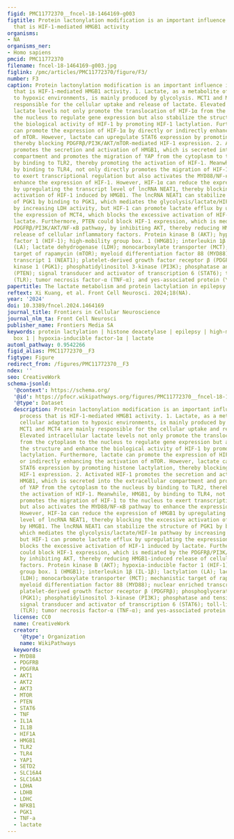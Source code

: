 ```yaml
---
figid: PMC11772370__fncel-18-1464169-g003
figtitle: Protein lactonylation modification is an important influence in the process
  that is HIF-1-mediated HMGB1 activity
organisms:
- NA
organisms_ner:
- Homo sapiens
pmcid: PMC11772370
filename: fncel-18-1464169-g003.jpg
figlink: /pmc/articles/PMC11772370/figure/F3/
number: F3
caption: Protein lactonylation modification is an important influence in the process
  that is HIF-1-mediated HMGB1 activity. 1. Lactate, as a metabolite of cellular adaptation
  to hypoxic environments, is mainly produced by glycolysis. MCT1 and MCT4 are mainly
  responsible for the cellular uptake and release of lactate. Elevated intracellular
  lactate levels not only promote the translocation of HIF-1α from the cytoplasm to
  the nucleus to regulate gene expression but also stabilize the structure and enhance
  the biological activity of HIF-1 by promoting HIF-1 lactylation. Furthermore, lactate
  can promote the expression of HIF-1α by directly or indirectly enhancing the activation
  of mTOR. However, lactate can upregulate STAT6 expression by promoting histone lactylation,
  thereby blocking PDGFRβ/PI3K/AKT/mTOR-mediated HIF-1 expression. 2. Activated HIF-1
  promotes the secretion and activation of HMGB1, which is secreted into the extracellular
  compartment and promotes the migration of YAP from the cytoplasm to the nucleus
  by binding to TLR2, thereby promoting the activation of HIF-1. Meanwhile, HMGB1,
  by binding to TLR4, not only directly promotes the migration of HIF-1 to the nucleus
  to exert transcriptional regulation but also activates the MYD88/NF-κB pathway to
  enhance the expression of HIF-1. However, HIF-1α can reduce the expression of HMGB1
  by upregulating the transcript level of lncRNA NEAT1, thereby blocking the excessive
  activation of HIF-1 induced by HMGB1. The lncRNA NEAT1 can stabilize the structure
  of PGK1 by binding to PGK1, which mediates the glycolysis/lactate/HIF-1α pathway
  by increasing LDH activity, but HIF-1 can promote lactate efflux by upregulating
  the expression of MCT4, which blocks the excessive activation of HIF-1 induced by
  lactate. Furthermore, PTEN could block HIF-1 expression, which is mediated by the
  PDGFRβ/PI3K/AKT/NF-κB pathway, by inhibiting AKT, thereby reducing HMGB1-induced
  release of cellular inflammatory factors. Protein kinase B (AKT); hypoxia-inducible
  factor 1 (HIF-1); high-mobility group box. 1 (HMGB1); interleukin 1β (IL-1β); lactylation
  (LA); lactate dehydrogenase (LDH); monocarboxylate transporter (MCT); mechanistic
  target of rapamycin (mTOR); myeloid differentiation factor 88 (MYD88); nuclear enriched
  transcript 1 (NEAT1); platelet-derived growth factor receptor β (PDGFRβ); phosphoglycerate
  kinase 1 (PGK1); phosphatidylinositol 3-kinase (PI3K); phosphatase and tensin homolog
  (PTEN); signal transducer and activator of transcription 6 (STAT6); toll-like receptor
  (TLR); tumor necrosis factor-α (TNF-α); and yes-associated protein (YAP)
papertitle: The lactate metabolism and protein lactylation in epilepsy
reftext: Xi Kuang, et al. Front Cell Neurosci. 2024;18(NA).
year: '2024'
doi: 10.3389/fncel.2024.1464169
journal_title: Frontiers in Cellular Neuroscience
journal_nlm_ta: Front Cell Neurosci
publisher_name: Frontiers Media SA
keywords: protein lactylation | histone deacetylase | epilepsy | high-mobility group
  box 1 | hypoxia-inducible factor-1α | lactate
automl_pathway: 0.9542266
figid_alias: PMC11772370__F3
figtype: Figure
redirect_from: /figures/PMC11772370__F3
ndex: ''
seo: CreativeWork
schema-jsonld:
  '@context': https://schema.org/
  '@id': https://pfocr.wikipathways.org/figures/PMC11772370__fncel-18-1464169-g003.html
  '@type': Dataset
  description: Protein lactonylation modification is an important influence in the
    process that is HIF-1-mediated HMGB1 activity. 1. Lactate, as a metabolite of
    cellular adaptation to hypoxic environments, is mainly produced by glycolysis.
    MCT1 and MCT4 are mainly responsible for the cellular uptake and release of lactate.
    Elevated intracellular lactate levels not only promote the translocation of HIF-1α
    from the cytoplasm to the nucleus to regulate gene expression but also stabilize
    the structure and enhance the biological activity of HIF-1 by promoting HIF-1
    lactylation. Furthermore, lactate can promote the expression of HIF-1α by directly
    or indirectly enhancing the activation of mTOR. However, lactate can upregulate
    STAT6 expression by promoting histone lactylation, thereby blocking PDGFRβ/PI3K/AKT/mTOR-mediated
    HIF-1 expression. 2. Activated HIF-1 promotes the secretion and activation of
    HMGB1, which is secreted into the extracellular compartment and promotes the migration
    of YAP from the cytoplasm to the nucleus by binding to TLR2, thereby promoting
    the activation of HIF-1. Meanwhile, HMGB1, by binding to TLR4, not only directly
    promotes the migration of HIF-1 to the nucleus to exert transcriptional regulation
    but also activates the MYD88/NF-κB pathway to enhance the expression of HIF-1.
    However, HIF-1α can reduce the expression of HMGB1 by upregulating the transcript
    level of lncRNA NEAT1, thereby blocking the excessive activation of HIF-1 induced
    by HMGB1. The lncRNA NEAT1 can stabilize the structure of PGK1 by binding to PGK1,
    which mediates the glycolysis/lactate/HIF-1α pathway by increasing LDH activity,
    but HIF-1 can promote lactate efflux by upregulating the expression of MCT4, which
    blocks the excessive activation of HIF-1 induced by lactate. Furthermore, PTEN
    could block HIF-1 expression, which is mediated by the PDGFRβ/PI3K/AKT/NF-κB pathway,
    by inhibiting AKT, thereby reducing HMGB1-induced release of cellular inflammatory
    factors. Protein kinase B (AKT); hypoxia-inducible factor 1 (HIF-1); high-mobility
    group box. 1 (HMGB1); interleukin 1β (IL-1β); lactylation (LA); lactate dehydrogenase
    (LDH); monocarboxylate transporter (MCT); mechanistic target of rapamycin (mTOR);
    myeloid differentiation factor 88 (MYD88); nuclear enriched transcript 1 (NEAT1);
    platelet-derived growth factor receptor β (PDGFRβ); phosphoglycerate kinase 1
    (PGK1); phosphatidylinositol 3-kinase (PI3K); phosphatase and tensin homolog (PTEN);
    signal transducer and activator of transcription 6 (STAT6); toll-like receptor
    (TLR); tumor necrosis factor-α (TNF-α); and yes-associated protein (YAP)
  license: CC0
  name: CreativeWork
  creator:
    '@type': Organization
    name: WikiPathways
  keywords:
  - MYD88
  - PDGFRB
  - PDGFRA
  - AKT1
  - AKT2
  - AKT3
  - MTOR
  - PTEN
  - STAT6
  - TNF
  - IL1A
  - IL1B
  - HIF1A
  - HMGB1
  - TLR2
  - TLR4
  - YAP1
  - SETD2
  - SLC16A4
  - SLC16A3
  - LDHA
  - LDHB
  - LDHC
  - NFKB1
  - PGK1
  - TNF-a
  - lactate
---
```

